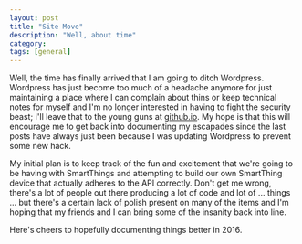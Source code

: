 ```yaml
---
layout: post
title: "Site Move"
description: "Well, about time"
category: 
tags: [general]
---
```

Well, the time has finally arrived that I am going to ditch Wordpress. Wordpress has just become too much of a headache anymore for just maintaining a place where I can complain about thins or keep technical notes for myself and I'm no longer interested in having to fight the security beast; I'll leave that to the young guns at [github.io](http://github.io). My hope is that this will encourage me to get back into documenting my escapades since the last posts have always just been because I was updating Wordpress to prevent some new hack.


My initial plan is to keep track of the fun and excitement that we're going to be having with SmartThings and attempting to build our own SmartThing device that actually adheres to the API correctly. Don't get me wrong, there's a lot of people out there producing a lot of code and lot of ... things ... but there's a certain lack of polish present on many of the items and I'm hoping that my friends and I can bring some of the insanity back into line.

Here's cheers to hopefully documenting things better in 2016.

